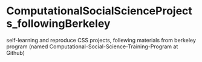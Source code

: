 # ComputationalSocialScienceProjects_followingBerkeley
self-learning and reproduce CSS projects, follewing materials from berkeley program (named Computational-Social-Science-Training-Program at Github)
